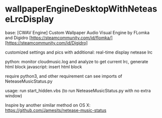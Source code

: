 # wallpaperEngineDesktopWithNeteaseLrcDisplay
base:
[CWAV Engine] Custom Wallpaper Audio Visual Engine
by FLomka and Digidro
[https://steamcommunity.com/id/flomka/][https://steamcommunity.com/id/Digidro]

customized settings and pics
with additional: real-time display netease lrc

python: monitor cloudmusic.log and analyze to get current lrc, generate html block
javascript: insert html block

require python3, and other requirement can see imports of NeteaseMusicStatus.py

usage:
run start_hidden.vbs (to run NeteaseMusicStatus.py with no extra window)

Inspire by another similar method on OS X: https://github.com/Jamesits/netease-music-status
